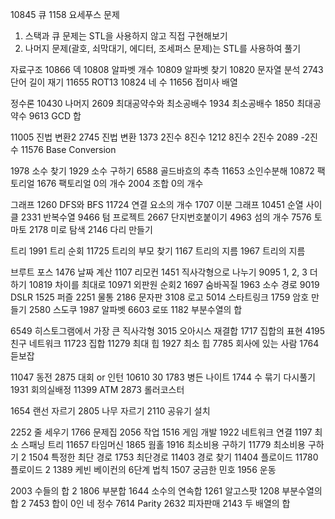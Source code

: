 10845 큐
1158 요세푸스 문제
1. 스택과 큐 문제는 STL을 사용하지 않고 직접 구현해보기
2. 나머지 문제(괄호, 쇠막대기, 에디터, 조세퍼스 문제)는 STL를 사용하여 풀기

자료구조
10866 덱
10808 알파벳 개수
10809 알파벳 찾기
10820 문자열 분석
2743 단어 길이 재기
11655 ROT13
10824 네 수
11656 접미사 배열

정수론
10430 나머지
2609 최대공약수와 최소공배수
1934 최소공배수
1850 최대공약수
9613 GCD 합

11005 진법 변환2
2745 진법 변환
1373 2진수 8진수
1212 8진수 2진수
2089 -2진수
11576 Base Conversion	

1978 소수 찾기
1929 소수 구하기
6588 골드바흐의 추측
11653 소인수분해
10872 팩토리얼
1676 팩토리얼 0의 개수
2004 조합 0의 개수

그래프
1260 DFS와 BFS
11724 연결 요소의 개수
1707 이분 그래프
10451 순열 사이클
2331 반복수열
9466 텀 프로젝트
2667 단지번호붙이기
4963 섬의 개수
7576 토마토
2178 미로 탐색
2146 다리 만들기

트리
1991 트리 순회
11725 트리의 부모 찾기
1167 트리의 지름
1967 트리의 지름

브루트 포스
1476 날짜 계산 
1107 리모컨 
1451 직사각형으로 나누기
9095 1, 2, 3 더하기 
10819 차이를 최대로 
10971 외판원 순회2 
1697 숨바꼭질 
1963 소수 경로 
9019 DSLR
1525 퍼즐 
2251 물통 
2186 문자판 
3108 로고 
5014 스타트링크 
1759 암호 만들기 
2580 스도쿠 
1987 알파벳 
6603 로또 
1182 부분수열의 합


6549 히스토그램에서 가장 큰 직사각형
3015 오아시스 재결합
1717 집합의 표현
4195 친구 네트워크
11723 집합
11279 최대 힙
1927 최소 힙
7785 회사에 있는 사람
1764 듣보잡


11047 동전
2875 대회 or 인턴
10610 30
1783 병든 나이트
1744 수 묶기 다시풀기
1931 회의실배정
11399 ATM
2873 롤러코스터


1654 랜선 자르기
2805 나무 자르기
2110 공유기 설치


2252 줄 세우기 
1766 문제집 
2056 작업 
1516 게임 개발 
1922 네트워크 연결 
1197 최소 스패닝 트리 
11657 타임머신 
1865 웜홀
1916 최소비용 구하기 
11779 최소비용 구하기 2 
1504 특정한 최단 경로 
1753 최단경로 
11403 경로 찾기 
11404 플로이드 
11780 플로이드 2 
1389 케빈 베이컨의 6단계 법칙 
1507 궁금한 민호 
1956 운동 


2003 수들의 합 2 
1806 부분합 
1644 소수의 연속합 
1261 알고스팟 
1208 부분수열의 합 2
7453 합이 0인 네 정수
7614 Parity
2632 피자판매
2143 두 배열의 합

